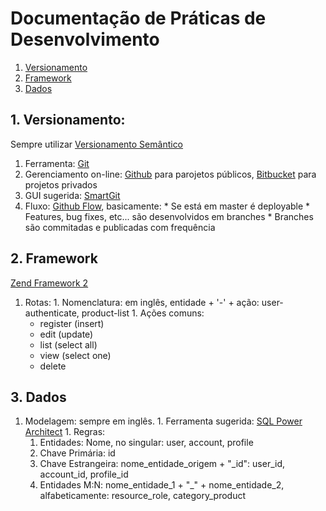 Documentação de Práticas de Desenvolvimento
===========================================

1. [Versionamento](#versioning)
1. [Framework](#versioning)
1. [Dados](#data)


<a name="versioning"></a>1. Versionamento:
-------------
Sempre utilizar [Versionamento Semântico](http://semver.org)

  1. Ferramenta: [Git](http://git-scm.com/)
  1. Gerenciamento on-line: [Github](https://github.com/) para parojetos públicos, [Bitbucket](https://bitbucket.org/) para projetos privados
  1. GUI sugerida: [SmartGit](http://www.syntevo.com/smartgit/)
  1. Fluxo: [Github Flow](http://scottchacon.com/2011/08/31/github-flow.html), basicamente:
    * Se está em master é deployable
    * Features, bug fixes, etc... são desenvolvidos em branches
    * Branches são commitadas e publicadas com frequência

<a name="framework"></a>2. Framework
------------
[Zend Framework 2](http://framework.zend.com/)

  1. Rotas:
    1. Nomenclatura: em inglês, entidade + '-' + ação: user-authenticate, product-list
    1. Ações comuns: 
      * register (insert)
      * edit (update)
      * list (select all)
      * view (select one)
      * delete

<a name="data"></a>3. Dados
--------

  1. Modelagem: sempre em inglês.
    1. Ferramenta sugerida: [SQL Power Architect](http://www.sqlpower.ca/page/architect)
    1. Regras:
      1. Entidades: Nome, no singular: user, account, profile
      1. Chave Primária: id
      1. Chave Estrangeira: nome_entidade_origem + "_id": user_id, account_id, profile_id
      1. Entidades M:N: nome_entidade_1 + "_" + nome_entidade_2, alfabeticamente: resource_role, category_product
